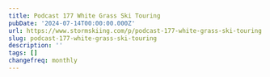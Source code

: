 ```yaml
---
title: Podcast 177 White Grass Ski Touring
pubDate: '2024-07-14T00:00:00.000Z'
url: https://www.stormskiing.com/p/podcast-177-white-grass-ski-touring
slug: podcast-177-white-grass-ski-touring
description: ''
tags: []
changefreq: monthly
---
```


<!-- Add post content below -->
